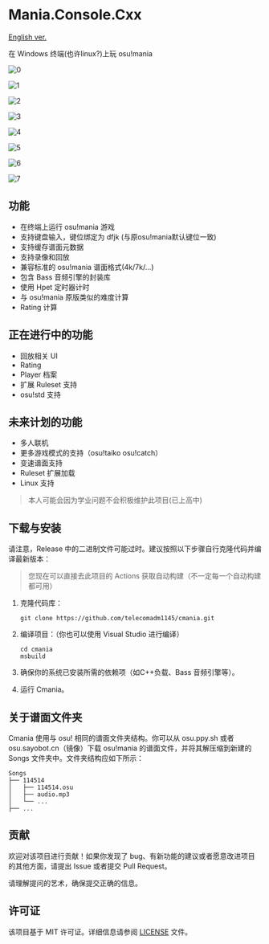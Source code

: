 # Mania.Console.Cxx
[English ver.](README.en.md)

在 Windows 终端(也许linux?)上玩 osu!mania

![0](0.png)

![1](1.png)

![2](2.png)

![3](3.png)

![4](4.png)

![5](5.png)

![6](6.png)

![7](7.png)

## 功能
- 在终端上运行 osu!mania 游戏
- 支持键盘输入，键位绑定为 dfjk (与原osu!mania默认键位一致)
- 支持缓存谱面元数据
- 支持录像和回放
- 兼容标准的 osu!mania 谱面格式(4k/7k/...)
- 包含 Bass 音频引擎的封装库
- 使用 Hpet 定时器计时
- 与 osu!mania 原版类似的难度计算
- Rating 计算

## 正在进行中的功能
- 回放相关 UI
- Rating
- Player 档案
- 扩展 Ruleset 支持
- osu!std 支持

## 未来计划的功能
- 多人联机
- 更多游戏模式的支持（osu!taiko osu!catch）
- 变速谱面支持
- Ruleset 扩展加载
- Linux 支持

> 本人可能会因为学业问题不会积极维护此项目(已上高中)

## 下载与安装

请注意，Release 中的二进制文件可能过时。建议按照以下步骤自行克隆代码并编译最新版本：

> 您现在可以直接去此项目的 Actions 获取自动构建（不一定每一个自动构建都可用）

1. 克隆代码库：

   ```
   git clone https://github.com/telecomadm1145/cmania.git
   ```

2. 编译项目：（你也可以使用 Visual Studio 进行编译）

   ```
   cd cmania
   msbuild
   ```

3. 确保你的系统已安装所需的依赖项（如C++负载、Bass 音频引擎等）。

4. 运行 Cmania。

## 关于谱面文件夹

Cmania 使用与 osu! 相同的谱面文件夹结构。你可以从 osu.ppy.sh 或者 osu.sayobot.cn（镜像）下载 osu!mania 的谱面文件，并将其解压缩到新建的 Songs 文件夹中。文件夹结构应如下所示：

```
Songs
├── 114514
│   ├── 114514.osu
│   ├── audio.mp3
│   └── ...
├── ...
```

## 贡献

欢迎对该项目进行贡献！如果你发现了 bug、有新功能的建议或者愿意改进项目的其他方面，请提出 Issue 或者提交 Pull Request。

请理解提问的艺术，确保提交正确的信息。

## 许可证

该项目基于 MIT 许可证。详细信息请参阅 [LICENSE](LICENSE) 文件。

